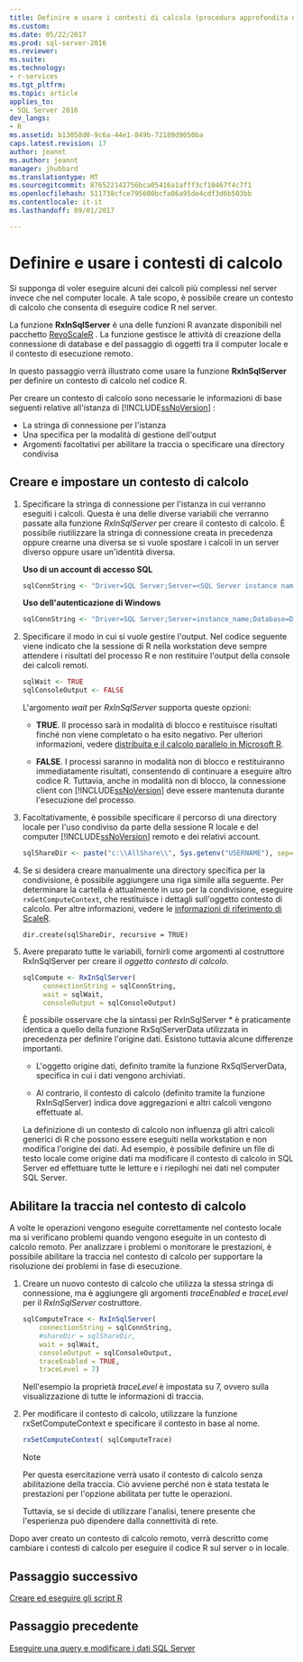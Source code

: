 ```yaml
---
title: Definire e usare i contesti di calcolo (procedura approfondita di data science) | Microsoft Docs
ms.custom: 
ms.date: 05/22/2017
ms.prod: sql-server-2016
ms.reviewer: 
ms.suite: 
ms.technology:
- r-services
ms.tgt_pltfrm: 
ms.topic: article
applies_to:
- SQL Server 2016
dev_langs:
- R
ms.assetid: b13058d0-9c6a-44e1-849b-72189d9050ba
caps.latest.revision: 17
author: jeannt
ms.author: jeannt
manager: jhubbard
ms.translationtype: MT
ms.sourcegitcommit: 876522142756bca05416a1afff3cf10467f4c7f1
ms.openlocfilehash: 511738cfce795600bcfa06a95de4cdf3d6b503bb
ms.contentlocale: it-it
ms.lasthandoff: 09/01/2017

---
```

# <a name="define-and-use-compute-contexts"></a>Definire e usare i contesti di calcolo


Si supponga di voler eseguire alcuni dei calcoli più complessi nel server invece che nel computer locale. A tale scopo, è possibile creare un contesto di calcolo che consenta di eseguire codice R nel server.

La funzione **RxInSqlServer** è una delle funzioni R avanzate disponibili nel pacchetto [RevoScaleR](https://msdn.microsoft.com/microsoft-r/scaler/scaler) . La funzione gestisce le attività di creazione della connessione di database e del passaggio di oggetti tra il computer locale e il contesto di esecuzione remoto.

In questo passaggio verrà illustrato come usare la funzione **RxInSqlServer** per definire un contesto di calcolo nel codice R.

Per creare un contesto di calcolo sono necessarie le informazioni di base seguenti relative all'istanza di [!INCLUDE[ssNoVersion](../../includes/ssnoversion-md.md)] :

- La stringa di connessione per l'istanza
- Una specifica per la modalità di gestione dell'output
- Argomenti facoltativi per abilitare la traccia o specificare una directory condivisa

## <a name="create-and-set-a-compute-context"></a>Creare e impostare un contesto di calcolo

1. Specificare la stringa di connessione per l'istanza in cui verranno eseguiti i calcoli.  Questa è una delle diverse variabili che verranno passate alla funzione *RxInSqlServer* per creare il contesto di calcolo. È possibile riutilizzare la stringa di connessione creata in precedenza oppure crearne una diversa se si vuole spostare i calcoli in un server diverso oppure usare un'identità diversa.

    **Uso di un account di accesso SQL**

      ```R
      sqlConnString <- "Driver=SQL Server;Server=<SQL Server instance name>; Database=<database name>;Uid=<SQL user name>;Pwd=<password>"
      ```

    **Uso dell'autenticazione di Windows**

      ```R
      sqlConnString <- "Driver=SQL Server;Server=instance_name;Database=DeepDive;Trusted_Connection=True"
      ```
2. Specificare il modo in cui si vuole gestire l'output. Nel codice seguente viene indicato che la sessione di R nella workstation deve sempre attendere i risultati del processo R e non restituire l'output della console dei calcoli remoti.
  
    ```R
    sqlWait <- TRUE
    sqlConsoleOutput <- FALSE
    ```
  
    L'argomento *wait* per *RxInSqlServer* supporta queste opzioni:
  
    -   **TRUE**. Il processo sarà in modalità di blocco e restituisce risultati finché non viene completato o ha esito negativo.  Per ulteriori informazioni, vedere [distribuita e il calcolo parallelo in Microsoft R](https://msdn.microsoft.com/microsoft-r/scaler-distributed-computing).
  
    -   **FALSE**. I processi saranno in modalità non di blocco e restituiranno immediatamente risultati, consentendo di continuare a eseguire altro codice R. Tuttavia, anche in modalità non di blocco, la connessione client con [!INCLUDE[ssNoVersion](../../includes/ssnoversion-md.md)] deve essere mantenuta durante l'esecuzione del processo.

3. Facoltativamente, è possibile specificare il percorso di una directory locale per l'uso condiviso da parte della sessione R locale e del computer  [!INCLUDE[ssNoVersion](../../includes/ssnoversion-md.md)] remoto e dei relativi account.

    ```R
    sqlShareDir <- paste("c:\\AllShare\\", Sys.getenv("USERNAME"), sep="")
    ```
    
4. Se si desidera creare manualmente una directory specifica per la condivisione, è possibile aggiungere una riga simile alla seguente. Per determinare la cartella è attualmente in uso per la condivisione, eseguire `rxGetComputeContext`, che restituisce i dettagli sull'oggetto contesto di calcolo. Per altre informazioni, vedere le [informazioni di riferimento di ScaleR](https://msdn.microsoft.com/microsoft-r/scaler/packagehelp/rxinsqlserver).

    ```
    dir.create(sqlShareDir, recursive = TRUE)
    ```

4. Avere preparato tutte le variabili, fornirli come argomenti al costruttore RxInSqlServer per creare il *oggetto contesto di calcolo*.

    ```R
    sqlCompute <- RxInSqlServer(  
         connectionString = sqlConnString,
         wait = sqlWait,
         consoleOutput = sqlConsoleOutput)
    ```
    
    È possibile osservare che la sintassi per RxInSqlServer * è praticamente identica a quello della funzione RxSqlServerData utilizzata in precedenza per definire l'origine dati. Esistono tuttavia alcune differenze importanti.
      
    - L'oggetto origine dati, definito tramite la funzione RxSqlServerData, specifica in cui i dati vengono archiviati.
    
    - Al contrario, il contesto di calcolo (definito tramite la funzione RxInSqlServer) indica dove aggregazioni e altri calcoli vengono effettuate al.
    
    La definizione di un contesto di calcolo non influenza gli altri calcoli generici di R che possono essere eseguiti nella workstation e non modifica l'origine dei dati. Ad esempio, è possibile definire un file di testo locale come origine dati ma modificare il contesto di calcolo in SQL Server ed effettuare tutte le letture e i riepiloghi nei dati nel computer SQL Server.

## <a name="enable-tracing-on-the-compute-context"></a>Abilitare la traccia nel contesto di calcolo

A volte le operazioni vengono eseguite correttamente nel contesto locale ma si verificano problemi quando vengono eseguite in un contesto di calcolo remoto. Per analizzare i problemi o monitorare le prestazioni, è possibile abilitare la traccia nel contesto di calcolo per supportare la risoluzione dei problemi in fase di esecuzione.

1. Creare un nuovo contesto di calcolo che utilizza la stessa stringa di connessione, ma è aggiungere gli argomenti *traceEnabled* e *traceLevel* per il *RxInSqlServer* costruttore.

    ```R
    sqlComputeTrace <- RxInSqlServer(
        connectionString = sqlConnString,
        #shareDir = sqlShareDir,
        wait = sqlWait,
        consoleOutput = sqlConsoleOutput,
        traceEnabled = TRUE,
        traceLevel = 7)
    ```
  
    Nell'esempio la proprietà *traceLevel* è impostata su 7, ovvero sulla visualizzazione di tutte le informazioni di traccia.

2. Per modificare il contesto di calcolo, utilizzare la funzione rxSetComputeContext e specificare il contesto in base al nome.

    ```R
    rxSetComputeContext( sqlComputeTrace)
    ```

    > [!NOTE]
    > 
    > Per questa esercitazione verrà usato il contesto di calcolo senza abilitazione della traccia. Ciò avviene perché non è stata testata le prestazioni per l'opzione abilitata per tutte le operazioni.
    > 
    > Tuttavia, se si decide di utilizzare l'analisi, tenere presente che l'esperienza può dipendere dalla connettività di rete.

Dopo aver creato un contesto di calcolo remoto, verrà descritto come cambiare i contesti di calcolo per eseguire il codice R sul server o in locale.

## <a name="next-step"></a>Passaggio successivo

[Creare ed eseguire gli script R](../../advanced-analytics/tutorials/deepdive-create-and-run-r-scripts.md)


## <a name="previous-step"></a>Passaggio precedente

[Eseguire una query e modificare i dati SQL Server](../../advanced-analytics/tutorials/deepdive-query-and-modify-the-sql-server-data.md)



